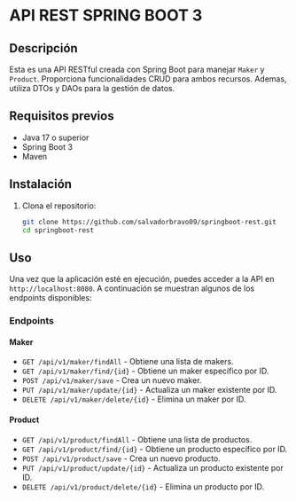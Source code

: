 # API REST SPRING BOOT 3

## Descripción

Esta es una API RESTful creada con Spring Boot para manejar `Maker` y `Product`. Proporciona funcionalidades CRUD para ambos recursos. Ademas, utiliza DTOs y DAOs para la gestión de datos.

## Requisitos previos

- Java 17 o superior
- Spring Boot 3
- Maven

## Instalación

1. Clona el repositorio:

    ```bash
    git clone https://github.com/salvadorbravo09/springboot-rest.git
    cd springboot-rest
    ```

## Uso

Una vez que la aplicación esté en ejecución, puedes acceder a la API en `http://localhost:8080`. A continuación se muestran algunos de los endpoints disponibles:

### Endpoints

#### Maker

- `GET /api/v1/maker/findAll` - Obtiene una lista de makers.
- `GET /api/v1/maker/find/{id}` - Obtiene un maker específico por ID.
- `POST /api/v1/maker/save` - Crea un nuevo maker.
- `PUT /api/v1/maker/update/{id}` - Actualiza un maker existente por ID.
- `DELETE /api/v1/maker/delete/{id}` - Elimina un maker por ID.

#### Product

- `GET /api/v1/product/findAll` - Obtiene una lista de productos.
- `GET /api/v1/product/find/{id}` - Obtiene un producto específico por ID.
- `POST /api/v1/product/save` - Crea un nuevo producto.
- `PUT /api/v1/product/update/{id}` - Actualiza un producto existente por ID.
- `DELETE /api/v1/product/delete/{id}` - Elimina un producto por ID.
